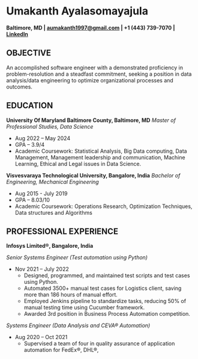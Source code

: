 # Umakanth Ayalasomayajula
**Baltimore, MD | aumakanth1997@gmail.com | +1 (443) 739-7070 | [LinkedIn](LinkedIn-Profile-Link)**

## OBJECTIVE
An accomplished software engineer with a demonstrated proficiency in problem-resolution and a steadfast commitment, seeking a position in data analysis/data engineering to optimize organizational processes and outcomes.

## EDUCATION
**University Of Maryland Baltimore County, Baltimore, MD**
*Master of Professional Studies, Data Science*
- Aug 2022 – May 2024
- GPA – 3.9/4
- Academic Coursework: Statistical Analysis, Big Data computing, Data Management, Management leadership and communication, Machine Learning, Ethical and Legal issues in Data Science.

**Visvesvaraya Technological University, Bangalore, India**
*Bachelor of Engineering, Mechanical Engineering*
- Aug 2015 - July 2019
- GPA – 8.03/10
- Academic Coursework: Operations Research, Optimization Techniques, Data structures and Algorithms

## PROFESSIONAL EXPERIENCE
**Infosys Limited®, Bangalore, India**

*Senior Systems Engineer (Test automation using Python)*
- Nov 2021 – July 2022
  - Designed, programmed, and maintained test scripts and test cases using Python.
  - Automated 3500+ manual test cases for Logistics client, saving more than 186 hours of manual effort.
  - Employed Jenkins pipeline to standardize tasks, reducing 50% of manual testing time using Cucumber framework.
  - Awarded 3rd position in Business Process Automation competition.

*Systems Engineer (Data Analysis and CEVA® Automation)*
- Aug 2020 – Oct 2021
  - Supervised a team of four in quality assurance of application automation for FedEx®, DHL®,

